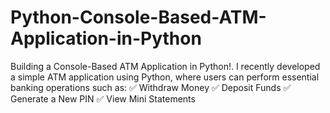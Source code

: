 # Python-Console-Based-ATM-Application-in-Python
Building a Console-Based ATM Application in Python!. I recently developed a simple ATM application using Python, where users can perform essential banking operations such as: ✅ Withdraw Money ✅ Deposit Funds ✅ Generate a New PIN ✅ View Mini Statements 
